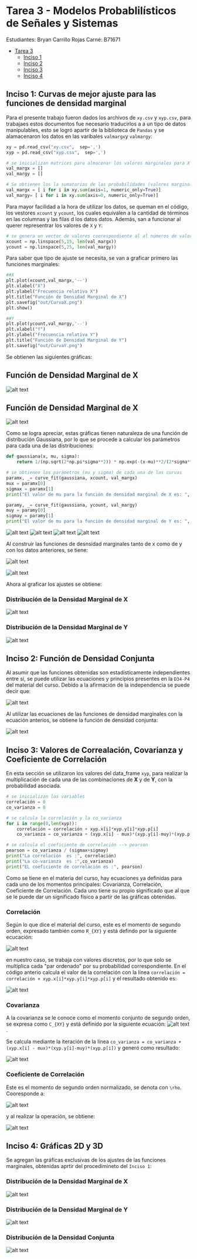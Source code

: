 # Tarea 3 - Modelos Probablilísticos de Señales y Sistemas

Estudiantes: Bryan Carrillo Rojas
Carné: B71671

- [Tarea 3](#tarea3)
  - [Inciso 1](#inciso_1)
  - [Inciso 2](#inciso_2)
  - [Inciso 3](#inciso_3)
  - [Inciso 4](#inciso_4)


## Inciso 1: Curvas de mejor ajuste para las funciones de densidad marginal
Para el presente trabajo fueron dados los archivos de `xy.csv` y `xyp.csv`,  para trabajaes estos documentos fue necesario traducirlos a a un tipo de datos manipulables, esto se logró apartir de la biblioteca de `Pandas` y se alamacenaron los datos en las varibales `valmargx`y `valmargy`:

``` python
xy = pd.read_csv("xy.csv",  sep=',')
xyp = pd.read_csv("xyp.csv",  sep=',')

# se inicializan matrices para almacenar los valores marginales para X y Y
val_margx = []
val_margy = []

# Se obtienen los la sumatorias de las probabilidades (valores marginales)
val_margx = [ i for i in xy.sum(axis=1, numeric_only=True)]
val_margy= [ i for i in xy.sum(axis=0, numeric_only=True)]
 ```
 Para mayor facilidad a la hora de utilizar los datos, se queman en el código, los vestores `xcount` y `ycount`, los cuales equivalen a la cantidad de términos en las columnas y las filas d los datos datos. Además, san a funcionar al querer representrar los valores de `X` y `Y`:

 ```python
# se genera un vector de valores coorespondiente al al números de valores marginales obtenidos
xcount = np.linspace(5,15, len(val_margx))
ycount = np.linspace(5,25, len(val_margy))
```

Para saber que tipo de ajuste se necesita, se van a graficar primero las funciones marginales:
 ```python
##X
plt.plot(xcount,val_margx,'--')
plt.xlabel("X")
plt.ylabel("Frecuencia relativa X")
plt.title("Función de Densidad Marginal de X")
plt.savefig("out/CurvaX.png")
plt.show()

##Y
plt.plot(ycount,val_margy,'--')
plt.xlabel("Y")
plt.ylabel("Frecuencia relativa Y")
plt.title("Función de Densidad Marginal de Y")
plt.savefig("out/CurvaY.png")
```

Se obtienen las siguientes gráficas:
## Función de Densidad Marginal de X
![alt text](https://github.com/bryancr1818/Tarea3/blob/master/out/CurvaX.png) 
## Función de Densidad Marginal de X
![alt text](https://github.com/bryancr1818/Tarea3/blob/master/out/CurvaY.png) 

Como se logra apreciar, estas gráficas tienen naturaleza de una función de distribución Gaussiana, por lo que se procede a calcular los parámetros para cada una de las distribuciones:

```python
def gaussiana(x, mu, sigma):
    return 1/(np.sqrt(2*np.pi*sigma**2)) * np.exp(-(x-mu)**2/(2*sigma**2))

# se obtienen los parámetros (mu y sigma) de cada una de las curvas
paramx, _= curve_fit(gaussiana, xcount, val_margx)
mux = paramx[0]
sigmax = paramx[1]
print("El valor de mu para la función de densidad marginal de X es: ", mux, " y el valor de sigma es: ", sigmax)

paramy, _= curve_fit(gaussiana, ycount, val_margy)
muy = paramy[0]
sigmay = paramy[1]
print("El valor de mu para la función de densidad marginal de Y es: ", muy, " y el valor de sigma es: ", sigmay)
```
![alt text](https://github.com/bryancr1818/Tarea3/blob/master/ecauciones/1.gif) 
![alt text](https://github.com/bryancr1818/Tarea3/blob/master/ecauciones/2.gif) 
![alt text](https://github.com/bryancr1818/Tarea3/blob/master/ecauciones/3.gif) 
![alt text](https://github.com/bryancr1818/Tarea3/blob/master/ecauciones/4.gif) 

Al construir las funciones de desnsidad marginales tanto de x como de y con los datos anteriores, se tiene:

![alt text](https://github.com/bryancr1818/Tarea3/blob/master/out/conjx.png) 

![alt text](https://github.com/bryancr1818/Tarea3/blob/master/out/conjy.png) 


Ahora al graficar los ajustes se obtiene:
### Distribución de la Densidad Marginal de X
![alt text](https://github.com/bryancr1818/Tarea3/blob/master/out/AjusteX.gid) 

### Distribución de la Densidad Marginal de Y
![alt text](https://github.com/bryancr1818/Tarea3/blob/master/out/AjusteY.gif) 

## Inciso 2: Función de Densidad Conjunta
Al asumir que las funciones obtenidas son estadísticamente independientes entre sí, se puede utilizar las ecuaciones y principios presentes en la `D34-P4` del material del curso. Debido a la afirmación de la independencia se puede decir que:

![alt text](https://github.com/bryancr1818/Tarea3/blob/master/ecauciones/inde1.gif)

Al utilizar las ecuaciones de las funciones de densidad marginales con la ecuación anterios, se obtiene la función de densidad conjunta:

![alt text](https://github.com/bryancr1818/Tarea3/blob/master/out/conjxy.gif) 


## Inciso 3: Valores de Correalación, Covarianza y Coeficiente de Correlación
En esta sección se utilizaron los valores del data_frame `xyp`, para realizar la multiplicación de cada una de las combinaciones de **X** y de **Y**, con la probabilidad asociada.

```python
# se inicializan las variables
correlación = 0
co_varianza = 0

# se calcula la correlación y la co_varianza 
for i in range(0,len(xyp)):
    correlación = correlación + xyp.x[i]*xyp.y[i]*xyp.p[i]
    co_varianza = co_varianza + (xyp.x[i] - mux)*(xyp.y[i]-muy)*(xyp.p[i])

# se calcula el coeficiente de correlación --> pearson
pearson = co_varianza / (sigmax+sigmay)
print("La correlación  es :", correlación)
print("La co-varianza  es :",co_varianza)
print("EL coeficiente de correlación es :", pearson)
```
Como se tiene en el materia del curso, hay ecuaciones ya definidas para cada uno de los momentos principales: Covarianza, Correlación, Coeficiente de Correlación. Cada uno tiene su propio significado que al que se le puede dar un significado físico a partir de las gráficas obtenidas.

### Correlación
Según lo que dice el material del curso, este es el momento de segundo orden, expresado también como `R_{XY}` y  está defindo por la siguiente ecucación:

![alt text](https://github.com/bryancr1818/Tarea3/blob/master/ecauciones/correlación.gif)

en nuestro caso, se trabaja con valores discretos, por lo que solo se multiplica cada "par ordenado" por su probabilidad correspondiente. En el código anterio calcula el valor de la correlación con la línea `correlación = correlación + xyp.x[i]*xyp.y[i]*xyp.p[i]` y el resultado obtenido es:

![alt text](https://github.com/bryancr1818/Tarea3/blob/master/ecauciones/correlación_res.gif)

### Covarianza
A la covarianza se le conoce como el momento conjunto de segundo orden, se expresa como `C_{XY}` y está definido por la siguiente ecuación:
![alt text](https://github.com/bryancr1818/Tarea3/blob/master/ecauciones/covarianza.gif).

Se calcula mediante la iteración de la línea `co_varianza = co_varianza + (xyp.x[i] - mux)*(xyp.y[i]-muy)*(xyp.p[i])` y generó como resultado:

![alt text](https://github.com/bryancr1818/Tarea3/blob/master/ecauciones/covarianza_res.gif)

### Coeficiente de Correlación
Este es el momento de segundo orden normalizado, se denota con `\rho`. Cooresponde a:

![alt text](https://github.com/bryancr1818/Tarea3/blob/master/ecauciones/pearson.gif)

y al realizar la operación, se obtiene:

![alt text](https://github.com/bryancr1818/Tarea3/blob/master/ecauciones/pearson_res.gif)

## Inciso 4: Gráficas 2D y 3D
Se agregan las gráficas exclusivas de los ajustes de las funciones marginales, obtenidas aprtir del procedimineto del ``Inciso 1``:

### Distribución de la Densidad Marginal de X
![alt text](https://github.com/bryancr1818/Tarea3/blob/master/out/AjusteXX.png) 

### Distribución de la Densidad Marginal de Y
![alt text](https://github.com/bryancr1818/Tarea3/blob/master/out/AjusteYY.png) 

### Distribución de la Densidad Conjunta
![alt text](https://github.com/bryancr1818/Tarea3/blob/master/out/Distribución_conjunta.png) 






